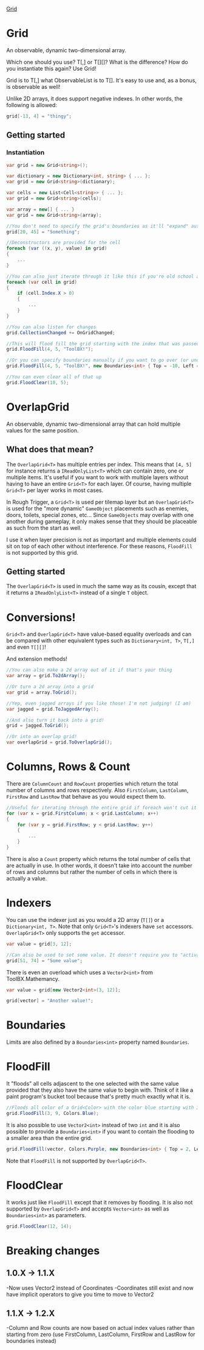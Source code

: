 [Grid](https://github.com/Moreault/Collections/blob/master/grid.png)
# Grid
An observable, dynamic two-dimensional array.

Which one should you use? T[,] or T[][]? What is the difference? How do you instantiate this again? Use Grid<T>!

Grid<T> is to T[,] what ObservableList<T> is to T[]. It's easy to use and, as a bonus, is observable as well!

Unlike 2D arrays, it does support negative indexes. In other words, the following is allowed:

```c#
grid[-13, 4] = "thingy";
```

## Getting started

### Instantiation

```c#
var grid = new Grid<string>();

var dictionary = new Dictionary<int, string> { ... };
var grid = new Grid<string>(dictionary);

var cells = new List<Cell<string>> { ... };
var grid = new Grid<string>(cells);

var array = new[] { ... }
var grid = new Grid<string>(array);
```

```c#
//You don't need to specify the grid's boundaries as it'll "expand" automatically
grid[20, 45] = "Something";

//Deconstructors are provided for the cell
foreach (var ((x, y), value) in grid)
{
    ...
}

//You can also just iterate through it like this if you're old school and systematically hate syntaxic sugar that came out after 201X
foreach (var cell in grid)
{
    if (cell.Index.X > 0)
    {
        ...
    }
}

//You can also listen for changes
grid.CollectionChanged += OnGridChanged;

//This will flood fill the grid starting with the index that was passed and will automatically stop at the grid's current boundaries
grid.FloodFill(4, 5, "ToolBX!");

//Or you can specify boundaries manually if you want to go over (or under) its limits
grid.FloodFill(4, 5, "ToolBX!", new Boundaries<int> { Top = -10, Left = -5, Bottom = 40, Right = 80 });

//You can even clear all of that up
grid.FloodClear(10, 5);
```

# OverlapGrid
An observable, dynamic two-dimensional array that can hold multiple values for the same position.

## What does that mean?
The `OverlapGrid<T>` has multiple entries per index. This means that `[4, 5]` for instance returns a `IReadOnlyList<T>` which can contain zero, one or multiple items. It's useful if you want to work with multiple layers without having to have an entire `Grid<T>` for each layer. Of course, having multiple `Grid<T>` per layer works in most cases.

In Rough Trigger, a `Grid<T>` is used per tilemap layer but an `OverlapGrid<T>` is used for the "more dynamic" `GameObject` placements such as enemies, doors, toilets, special zones, etc... Since `GameObjects` may overlap with one another during gameplay, it only makes sense that they should be placeable as such from the start as well.

I use it when layer precision is not as important and multiple elements could sit on top of each other without interference. For these reasons, `FloodFill` is not supported by this grid.

## Getting started
The `OverlapGrid<T>` is used in much the same way as its cousin, except that it returns a `IReadOnlyList<T>` instead of a single `T` object. 

# Conversions!

`Grid<T>` and `OverlapGrid<T>` have value-based equality overloads and can be compared with other equivalent types such as `Dictionary<int, T>`, `T[,]` and even `T[][]`!

And extension methods!

```c#
//You can also make a 2d array out of it if that's your thing
var array = grid.To2dArray();

//Or turn a 2d array into a grid
var grid = array.ToGrid();

//Yep, even jagged arrays if you like those! I'm not judging! (I am)
var jagged = grid.ToJaggedArray();

//And also turn it back into a grid!
grid = jagged.ToGrid();

//Or into an overlap grid!
var overlapGrid = grid.ToOverlapGrid();
```

# Columns, Rows & Count
There are `ColumnCount` and `RowCount` properties which return the total number of columns and rows respectively. Also `FirstColumn`, `LastColumn`, `FirstRow` and `LastRow` that behave as you would expect them to.

```c#
//Useful for iterating through the entire grid if foreach won't cut it
for (var x = grid.FirstColumn; x < grid.LastColumn; x++)
{
    for (var y = grid.FirstRow; y < grid.LastRow; y++)
    {
        ...
    }
}
```

There is also a `Count` property which returns the total number of cells that are actually in use. In other words, it doesn't take into account the number of rows and columns but rather the number of cells in which there is actually a value.

# Indexers
You can use the indexer just as you would a 2D array (`T[]`) or a `Dictionary<int, T>`. Note that only `Grid<T>`'s indexers have `set` accessors. `OverlapGrid<T>` only supports the `get` accessor.

```c#
var value = grid[3, 12];

//Can also be used to set some value. It doesn't require you to "activate" that cell beforehand
grid[51, 74] = "Some value";
```

There is even an overload which uses a `Vector2<int>` from ToolBX.Mathemancy.

```c#
var value = grid[new Vector2<int>(3, 12)];

grid[vector] = "Another value!";
```

# Boundaries
Limits are also defined by a `Boundaries<int>` property named `Boundaries`.

# FloodFill
It "floods" all cells adjascent to the one selected with the same value provided that they also have the same value to begin with. Think of it like a paint program's bucket tool because that's pretty much exactly what it is.

```c#
//Floods all color of a Grid<Color> with the color blue starting with 3,9
grid.FloodFill(3, 9, Colors.Blue);
```

It is also possible to use `Vector2<int>` instead of two `int` and it is also possible to provide a `Boundaries<int>` if you want to contain the flooding to a smaller area than the entire grid.

```c#
grid.FloodFill(vector, Colors.Purple, new Boundaries<int> { Top = 2, Left = 0, Right = 8, Down = 5 });
```

Note that `FloodFill` is not supported by `OverlapGrid<T>`.

# FloodClear
It works just like `FloodFill` except that it removes by flooding. It is also not supported by `OverlapGrid<T>` and accepts `Vector<int>` as well as `Boundaries<int>` as parameters.

```c#
grid.FloodClear(12, 14);
```


# Breaking changes

## 1.0.X -> 1.1.X

-Now uses Vector2<int> instead of Coordinates
-Coordinates still exist and now have implicit operators to give you time to move to Vector2

## 1.1.X -> 1.2.X

-Column and Row counts are now based on actual index values rather than starting from zero (use FirstColumn, LastColumn, FirstRow and LastRow for boundaries instead)
